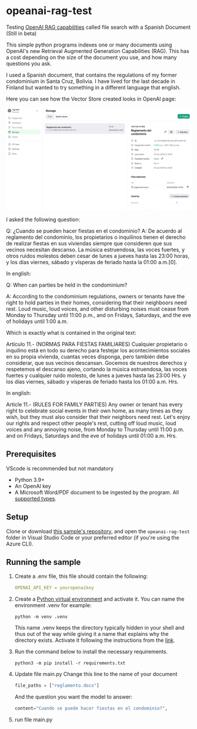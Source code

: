# opeanai-rag-test

Testing [OpenAI RAG capabilities](https://platform.openai.com/docs/assistants/tools/file-search/quickstart) called file search with a Spanish Document (Still in beta)

This simple python programs indexes one or many documents using OpenAI's new Retrieval Augmented Generation Capabilities (RAG). This has a cost depending on the size of the document you use, and how many questions you ask.

I used a Spanish document, that contains the regulations of my former condominium in Santa Cruz, Bolivia. I have lived for the last decade in Finland but wanted to try something in a different language that english.

Here you can see how the Vector Store created looks in OpenAI page:

![alt text](docs/OpenAIVectorStore.png)

I asked the following question:

Q: ¿Cuando se pueden hacer fiestas en el condominio?
A: De acuerdo al reglamento del condominio, los propietarios o inquilinos tienen el derecho de realizar fiestas en sus viviendas siempre que consideren que sus vecinos necesitan descanso. La música estruendosa, las voces fuertes, y otros ruidos molestos deben cesar de lunes a jueves hasta las 23:00 horas, y los días viernes, sábado y vísperas de feriado hasta la 01:00 a.m.[0].

In english:

Q: When can parties be held in the condominium?

A: According to the condominium regulations, owners or tenants have the right to hold parties in their homes, considering that their neighboors need rest. Loud music, loud voices, and other disturbing noises must cease from Monday to Thursday until 11:00 p.m., and on Fridays, Saturdays, and the eve of holidays until 1:00 a.m.

Which is exactly what is contained in the original text:

Artículo 11.- (NORMAS PARA FIESTAS FAMILIARES) Cualquier propietario o inquilino está en todo su derecho para festejar los acontecimientos sociales en su propia vivienda, cuantas veces disponga, pero también debe considerar, que sus vecinos descansan. Gocemos de nuestros derechos y respetemos el descanso ajeno, cortando la música estruendosa, las voces fuertes y cualquier ruido molesto, de lunes a jueves hasta las 23:00 Hrs. y los días viernes, sábado y vísperas de feriado hasta los 01:00 a.m. Hrs.

In english:

Article 11.- (RULES FOR FAMILY PARTIES) Any owner or tenant has every right to celebrate social events in their own home, as many times as they wish, but they must also consider that their neighbors need rest. Let's enjoy our rights and respect other people's rest, cutting off loud music, loud voices and any annoying noise, from Monday to Thursday until 11:00 p.m. and on Fridays, Saturdays and the eve of holidays until 01:00 a.m. Hrs.

## Prerequisites

VScode is recommended but not mandatory

* Python 3.9+
* An OpenAI key
* A Microsoft Word/PDF document to be ingested by the program. All [supported types](https://platform.openai.com/docs/assistants/tools/file-search/supported-files).

## Setup

Clone or download [this sample's repository](https://github.com/MiguelElGallo/opeanai-rag-test), and open the `opeanai-rag-test` folder in Visual Studio Code or your preferred editor (if you're using the Azure CLI).

## Running the sample

1. Create a .env file, this file should contain the following:

    ```yaml
    OPENAI_API_KEY = youropenaikey
    ```

2. Create a [Python virtual environment](https://docs.python.org/3/tutorial/venv.html#creating-virtual-environments) and activate it.
    You can name the environment .venv for example:

    ```log
    python -m venv .venv
    ```

    This name .venv keeps the directory typically hidden in your shell and thus out of the way while giving it a name that explains why the directory exists.
    Activate it following the instructions from the [link](https://docs.python.org/3/tutorial/venv.html#creating-virtual-environments).

3. Run the command below to install the necessary requirements.

    ```log
    python3 -m pip install -r requirements.txt
    ```

4. Update file main.py
   Change this line to the name of your document

    ```python
    file_paths = ["reglamento.docx"]
    ```

    And the question you want the model to answer:

     ```python
    content="Cuando se puede hacer fiestas en el condominio?",
    ```

5. run file main.py 
